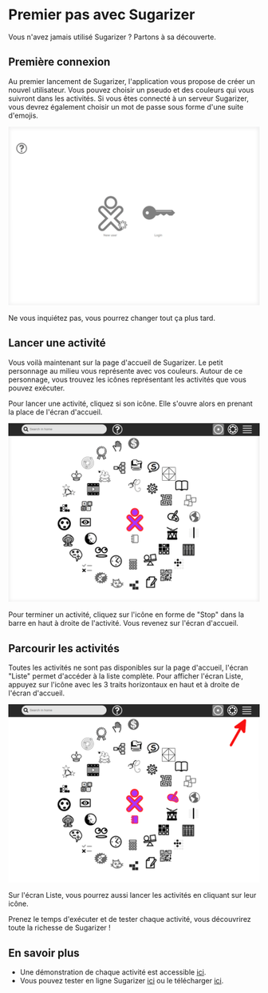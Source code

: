 # Premier pas avec Sugarizer

Vous n'avez jamais utilisé Sugarizer ? Partons à sa découverte.

## Première connexion

Au premier lancement de Sugarizer, l'application vous propose de créer un nouvel utilisateur. Vous pouvez choisir un pseudo et des couleurs qui vous suivront dans les activités. Si vous êtes connecté à un serveur Sugarizer, vous devrez également choisir un mot de passe sous forme d'une suite d'emojis.

![Créer votre utilisateur](videos/firststep.gif)

Ne vous inquiétez pas, vous pourrez changer tout ça plus tard.

## Lancer une activité

Vous voilà maintenant sur la page d'accueil de Sugarizer. Le petit personnage au milieu vous représente avec vos couleurs. Autour de ce personnage, vous trouvez les icônes représentant les activités que vous pouvez exécuter.

Pour lancer une activité, cliquez si son icône. Elle s'ouvre alors en prenant la place de l'écran d'accueil.

![Lancement d'activité](videos/firstactivity.gif)

Pour terminer un activité, cliquez sur l'icône en forme de "Stop" dans la barre en haut à droite de l'activité.
Vous revenez sur l'écran d'accueil.

## Parcourir les activités

Toutes les activités ne sont pas disponibles sur la page d'accueil, l'écran "Liste" permet d'accéder à la liste complète. Pour afficher l'écran Liste, appuyez sur l'icône avec les 3 traits horizontaux en haut et à droite de l'écran d'accueil.

![thumbnail!!Accéder à l'écran Liste](images/clicktolist.png)

Sur l'écran Liste, vous pourrez aussi lancer les activités en cliquant sur leur icône.

Prenez le temps d'exécuter et de tester chaque activité, vous découvrirez toute la richesse de Sugarizer !

## En savoir plus

* Une démonstration de chaque activité est accessible [ici](https://sugarizer.org/activities.html).
* Vous pouvez tester en ligne Sugarizer [ici](https://try.sugarizer.org) ou le télécharger [ici](https://sugarizer.org/index.html#apps).

